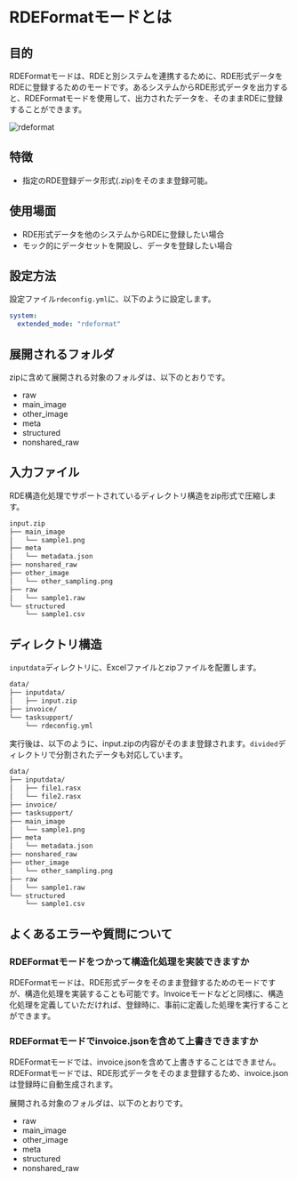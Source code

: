 # RDEFormatモードとは

## 目的

RDEFormatモードは、RDEと別システムを連携するために、RDE形式データをRDEに登録するためのモードです。あるシステムからRDE形式データを出力すると、RDEFormatモードを使用して、出力されたデータを、そのままRDEに登録することができます。

![rdeformat](../../img/rdeformat.svg)

## 特徴

- 指定のRDE登録データ形式(.zip)をそのまま登録可能。

## 使用場面

- RDE形式データを他のシステムからRDEに登録したい場合
- モック的にデータセットを開設し、データを登録したい場合

## 設定方法

設定ファイル`rdeconfig.yml`に、以下のように設定します。

```yaml
system:
  extended_mode: "rdeformat"
```

## 展開されるフォルダ

zipに含めて展開される対象のフォルダは、以下のとおりです。

- raw
- main_image
- other_image
- meta
- structured
- nonshared_raw

## 入力ファイル

RDE構造化処理でサポートされているディレクトリ構造をzip形式で圧縮します。

```bash
input.zip
├── main_image
│   └── sample1.png
├── meta
│   └── metadata.json
├── nonshared_raw
├── other_image
│   └── other_sampling.png
├── raw
│   └── sample1.raw
└── structured
    └── sample1.csv
```

## ディレクトリ構造

`inputdata`ディレクトリに、Excelファイルとzipファイルを配置します。

```bash
data/
├── inputdata/
│   ├── input.zip
├── invoice/
└── tasksupport/
    └── rdeconfig.yml
```

実行後は、以下のように、input.zipの内容がそのまま登録されます。`divided`ディレクトリで分割されたデータも対応しています。

```bash
data/
├── inputdata/
│   ├── file1.rasx
│   └── file2.rasx
├── invoice/
├── tasksupport/
├── main_image
│   └── sample1.png
├── meta
│   └── metadata.json
├── nonshared_raw
├── other_image
│   └── other_sampling.png
├── raw
│   └── sample1.raw
└── structured
    └── sample1.csv
```

## よくあるエラーや質問について

### RDEFormatモードをつかって構造化処理を実装できますか

RDEFormatモードは、RDE形式データをそのまま登録するためのモードですが、構造化処理を実装することも可能です。Invoiceモードなどと同様に、構造化処理を定義していただければ、登録時に、事前に定義した処理を実行することができます。

### RDEFormatモードでinvoice.jsonを含めて上書きできますか

RDEFormatモードでは、invoice.jsonを含めて上書きすることはできません。RDEFormatモードでは、RDE形式データをそのまま登録するため、invoice.jsonは登録時に自動生成されます。

展開される対象のフォルダは、以下のとおりです。

- raw
- main_image
- other_image
- meta
- structured
- nonshared_raw
